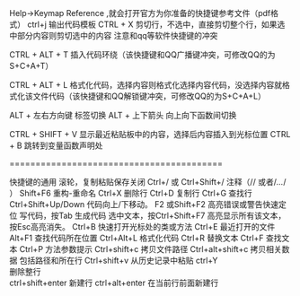 Help->Keymap Reference ,就会打开官方为你准备的快捷键参考文件（pdf格式）
ctrl+j 输出代码模板
CTRL + X   剪切行，不选中，直接剪切整个行，如果选中部分内容则剪切选中的内容
注意和qq等软件快捷键的冲突

CTRL + ALT + T    插入代码环绕（该快捷键和QQ广播键冲突，可修改QQ的为S+C+A+T）

CTRL + ALT + L    格式化代码，选择内容则格式化选择内容代码，没选择内容就格式化该文件代码（该快捷键和QQ解锁键冲突，可修改QQ的为S+C+A+L）

ALT + 左右方向键 标签切换
ALT + 上下箭头 向上向下函数间切换

CTRL + SHIFT + V  显示最近粘贴板中的内容，选择后内容插入到光标位置
CTRL + B  跳转到变量函数声明处




=========================================

快捷键的通用
滚轮，复制粘贴保存关闭
Ctrl+/ 或 Ctrl+Shift+/
注释（// 或者/*…*/ ）
Shift+F6
重构-重命名
Ctrl+X
删除行
Ctrl+D
复制行
Ctrl+G
查找行
Ctrl+Shift+Up/Down
代码向上/下移动。
F2 或Shift+F2
高亮错误或警告快速定位
写代码，按Tab
生成代码
选中文本，按Ctrl+Shift+F7
高亮显示所有该文本，按Esc高亮消失。
Ctrl+B
快速打开光标处的类或方法
Ctrl+E
最近打开的文件
Alt+F1
查找代码所在位置
Ctrl+Alt+L
格式化代码
Ctrl+R
替换文本
Ctrl+F
查找文本
Ctrl+P
方法参数提示
Ctrl+shift+c
拷贝文件路径
Ctrl+alt+shift+c
拷贝相关数据 包括路径和所在行
Ctrl+shift+v
从历史记录中粘贴
ctrl+Y                  
删除整行                       
ctrl+shift+enter
新建行
ctrl+alt+enter
在当前行前面新建行

